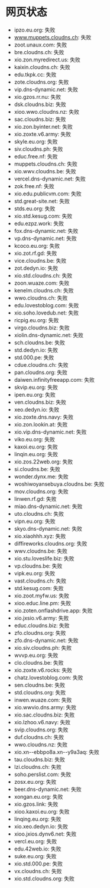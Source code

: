 # 网页状态
- ipzo.eu.org: 失败
- www.muppets.cloudns.ch: 失败
- zoot.unaux.com: 失败
- bre.cloudns.ch: 失败
- xio.zon.myredirect.us: 失败
- kaixin.cloudns.ch: 失败
- edu.tkpk.cc: 失败
- zote.cloudns.org: 失败
- vip.dns-dynamic.net: 失败
- xio.gzos.rr.nu: 失败
- dsk.cloudns.biz: 失败
- xioo.wwo.cloudns.nz: 失败
- sac.cloudns.biz: 失败
- xio.zon.byinter.net: 失败
- xio.zoxte.v6.army: 失败
- skyle.eu.org: 失败
- siv.cloudns.ph: 失败
- educ.free.nf: 失败
- muppets.cloudns.ch: 失败
- xio.wwv.cloudns.be: 失败
- vercel.dns-dynamic.net: 失败
- zok.free.nf: 失败
- xio.edu.publicvm.com: 失败
- std.great-site.net: 失败
- stds.eu.org: 失败
- xio.std.kesug.com: 失败
- edu.ezpz.work: 失败
- fox.dns-dynamic.net: 失败
- vp.dns-dynamic.net: 失败
- kcoco.eu.org: 失败
- xio.zot.rf.gd: 失败
- vice.cloudns.be: 失败
- zot.dedyn.io: 失败
- xio.std.cloudns.ch: 失败
- zoon.wuaze.com: 失败
- kenelm.cloudns.ch: 失败
- wwo.cloudns.ch: 失败
- edu.lovestoblog.com: 失败
- xio.soho.lovedub.net: 失败
- ricpig.eu.org: 失败
- virgo.cloudns.biz: 失败
- xiolin.dns-dynamic.net: 失败
- sch.cloudns.be: 失败
- std.dedyn.io: 失败
- std.000.pe: 失败
- cdue.cloudns.ch: 失败
- pan.cloudns.org: 失败
- daiwen.infinityfreeapp.com: 失败
- skvip.eu.org: 失败
- ipen.eu.org: 失败
- ven.cloudns.biz: 失败
- xeo.dedyn.io: 失败
- xio.zoxte.dns.navy: 失败
- xio.zon.lookin.at: 失败
- xio.vip.dns-dynamic.net: 失败
- viko.eu.org: 失败
- kaxoi.eu.org: 失败
- linqin.eu.org: 失败
- xio.zos.22web.org: 失败
- si.cloudns.be: 失败
- wonder.dynx.me: 失败
- woshiwoyansebuya.cloudns.be: 失败
- mov.cloudns.org: 失败
- linwen.rf.gd: 失败
- miao.dns-dynamic.net: 失败
- uto.cloudns.ch: 失败
- vipn.eu.org: 失败
- skyo.dns-dynamic.net: 失败
- xio.xiaohhh.xyz: 失败
- diffireworks.cloudns.org: 失败
- wwv.cloudns.be: 失败
- xio.stu.loveslife.biz: 失败
- vp.cloudns.be: 失败
- vipk.eu.org: 失败
- vast.cloudns.ch: 失败
- std.kesug.com: 失败
- xio.zoot.myfw.us: 失败
- xioo.educ.line.pm: 失败
- xio.zoten.onflashdrive.app: 失败
- xio.jxsio.v6.army: 失败
- educ.cloudns.biz: 失败
- zfo.cloudns.org: 失败
- zfo.dns-dynamic.net: 失败
- xio.siv.cloudns.ph: 失败
- wvvp.eu.org: 失败
- clo.cloudns.be: 失败
- xio.zoxte.v6.rocks: 失败
- chatz.lovestoblog.com: 失败
- sen.cloudns.be: 失败
- std.cloudns.org: 失败
- inwen.wuaze.com: 失败
- xio.wwvio.dns.army: 失败
- xio.sac.cloudns.biz: 失败
- xio.lzhoo.v6.navy: 失败
- svip.cloudns.org: 失败
- duf.cloudns.ch: 失败
- wwo.cloudns.nz: 失败
- xio.xn--ebbpo8a.xn--y9a3aq: 失败
- tau.cloudns.biz: 失败
- lzi.cloudns.ch: 失败
- soho.perslist.com: 失败
- zosx.eu.org: 失败
- beer.dns-dynamic.net: 失败
- xongan.eu.org: 失败
- xio.gzos.link: 失败
- xioo.kaxoi.eu.org: 失败
- linqing.eu.org: 失败
- xio.xeo.dedyn.io: 失败
- xioo.jxios.dynv6.net: 失败
- vercl.eu.org: 失败
- edu.42web.io: 失败
- suke.eu.org: 失败
- xio.std.000.pe: 失败
- vx.cloudns.ch: 失败
- xio.std.cloudns.org: 失败
